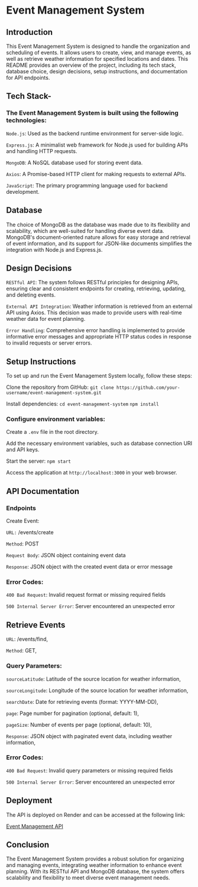 
# Event Management System

## Introduction

This Event Management System is designed to handle the organization and scheduling of events. It allows users to create, view, and manage events, as well as retrieve weather information for specified locations and dates. This README provides an overview of the project, including its tech stack, database choice, design decisions, setup instructions, and documentation for API endpoints.

## Tech Stack-
### The Event Management System is built using the following technologies:

`Node.js`: Used as the backend runtime environment for server-side logic. 

`Express.js`: A minimalist web framework for Node.js used for building APIs and handling HTTP requests.

`MongoDB`: A NoSQL database used for storing event data.

`Axios`: A Promise-based HTTP client for making requests to external APIs.

`JavaScript`: The primary programming language used for backend development.

## Database  
The choice of MongoDB as the database was made due to its flexibility and scalability, which are well-suited for handling diverse event data. MongoDB's document-oriented nature allows for easy storage and retrieval of event information, and its support for JSON-like documents simplifies the integration with Node.js and Express.js.

## Design Decisions 
`RESTful API`: The system follows RESTful principles for designing APIs, ensuring clear and consistent endpoints for creating, retrieving, updating, and deleting events.

`External API Integration`: Weather information is retrieved from an external API using Axios. This decision was made to provide users with real-time weather data for event planning.

`Error Handling`: Comprehensive error handling is implemented to provide informative error messages and appropriate HTTP status codes in response to invalid requests or server errors.

## Setup Instructions  
To set up and run the Event Management System locally, follow these steps:

Clone the repository from GitHub:
`git clone https://github.com/your-username/event-management-system.git`

Install dependencies:
`cd event-management-system`
`npm install`

### Configure environment variables:
Create a `.env` file in the root directory.

Add the necessary environment variables, such as database connection URI and API keys.

Start the server:
`npm start`

Access the application at `http://localhost:3000` in your web browser.

## API Documentation
### Endpoints

Create Event:

`URL:` /events/create

`Method`: POST

`Request Body`: JSON object containing event data

`Response`: JSON object with the created event data or error message

### Error Codes:
`400 Bad Request`: Invalid request format or missing required fields

`500 Internal Server Error`: Server encountered an unexpected error

## Retrieve Events 
`URL`: /events/find,

`Method`: GET,

### Query Parameters:
`sourceLatitude`: Latitude of the source location for weather information,

`sourceLongitude`: Longitude of the source location for weather information,

`searchDate`: Date for retrieving events (format: YYYY-MM-DD),

`page`: Page number for pagination (optional, default: 1),

`pageSize`: Number of events per page (optional, default: 10),

`Response`: JSON object with paginated event data, including weather information,

### Error Codes:
`400 Bad Request`: Invalid query parameters or missing required fields

`500 Internal Server Error`: Server encountered an unexpected error

## Deployment

The API is deployed on Render and can be accessed at the following link:

[Event Management API](https://event-management-xgdg.onrender.com/events/find?sourceLatitude=40.7128&sourceLongitude=-74.0060&searchDate=2024-03-15)

## Conclusion  
The Event Management System provides a robust solution for organizing and managing events, integrating weather information to enhance event planning. With its RESTful API and MongoDB database, the system offers scalability and flexibility to meet diverse event management needs.


